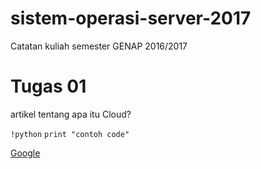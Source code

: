 # sistem-operasi-server-2017
Catatan kuliah semester GENAP 2016/2017


# Tugas 01

artikel tentang apa itu Cloud?


`!python`
`print "contoh code"`

[Google](http://www.google.com)

